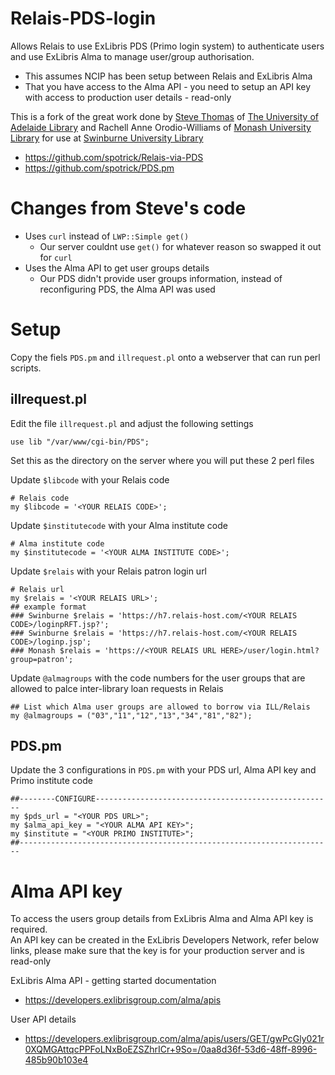 # Relais-PDS-login
Allows Relais to use ExLibris PDS (Primo login system) to authenticate users and use ExLibris Alma to manage user/group authorisation.

* This assumes NCIP has been setup between Relais and ExLibris Alma
* That you have access to the Alma API - you need to setup an API key with access to production user details - read-only

This is a fork of the great work done by [Steve Thomas](https://github.com/spotrick) of [The University of Adelaide Library](http://www.adelaide.edu.au/library/) and Rachell Anne Orodio-Williams of [Monash University Library](http://www.monash.edu/library) for use at [Swinburne University Library](https://www.swinburne.edu.au/library)

* https://github.com/spotrick/Relais-via-PDS
* https://github.com/spotrick/PDS.pm

# Changes from Steve's code

* Uses `curl` instead of `LWP::Simple get()`
  * Our server couldnt use `get()` for whatever reason so swapped it out for `curl`
* Uses the Alma API to get user groups details
  * Our PDS didn't provide user groups information, instead of reconfiguring PDS, the Alma API was used

# Setup

Copy the fiels `PDS.pm` and `illrequest.pl` onto a webserver that can run perl scripts.

## illrequest.pl

Edit the file `illrequest.pl` and adjust the following settings

`use lib "/var/www/cgi-bin/PDS";`

Set this as the directory on the server where you will put these 2 perl files

Update `$libcode` with your Relais code
```
# Relais code
my $libcode = '<YOUR RELAIS CODE>';
```

Update `$institutecode` with your Alma institute code 
```
# Alma institute code
my $institutecode = '<YOUR ALMA INSTITUTE CODE>';
```

Update `$relais` with your Relais patron login url
```
# Relais url
my $relais = '<YOUR RELAIS URL>';
## example format 
### Swinburne $relais = 'https://h7.relais-host.com/<YOUR RELAIS CODE>/loginpRFT.jsp?';
### Swinburne $relais = 'https://h7.relais-host.com/<YOUR RELAIS CODE>/loginp.jsp';
### Monash $relais = 'https://<YOUR RELAIS URL HERE>/user/login.html?group=patron';
```

Update `@almagroups` with the code numbers for the user groups that are allowed to palce inter-library loan requests in Relais 
```
## List which Alma user groups are allowed to borrow via ILL/Relais		
my @almagroups = ("03","11","12","13","34","81","82");
```

## PDS.pm

Update the 3 configurations in `PDS.pm` with your PDS url, Alma API key and Primo institute code
```
##--------CONFIGURE-----------------------------------------------------
my $pds_url = "<YOUR PDS URL>";
my $alma_api_key = "<YOUR ALMA API KEY>";
my $institute = "<YOUR PRIMO INSTITUTE>";
##----------------------------------------------------------------------
```

# Alma API key

To access the users group details from ExLibris Alma and Alma API key is required.  
An API key can be created in the ExLibris Developers Network, refer below links, please make sure that the key is for your production server and is read-only

ExLibris Alma API - getting started documentation

* https://developers.exlibrisgroup.com/alma/apis

User API details

* https://developers.exlibrisgroup.com/alma/apis/users/GET/gwPcGly021r0XQMGAttqcPPFoLNxBoEZSZhrICr+9So=/0aa8d36f-53d6-48ff-8996-485b90b103e4
